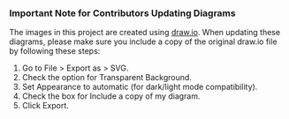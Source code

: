### Important Note for Contributors Updating Diagrams

The images in this project are created using [draw.io](https://app.diagrams.net/).
When updating these diagrams, please make sure you include a copy of the original draw.io file by following these steps:

1. Go to File > Export as > SVG.
2. Check the option for Transparent Background.
3. Set Appearance to automatic (for dark/light mode compatibility).
4. Check the box for Include a copy of my diagram.
5. Click Export.
